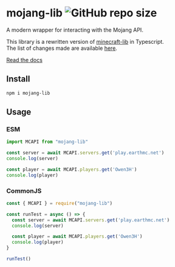 # mojang-lib ![GitHub repo size](https://img.shields.io/github/repo-size/Owen3H/mojang-lib)
A modern wrapper for interacting with the Mojang API.<br><p>
This library is a rewritten version of [minecraft-lib](https://github.com/Emrio/minecraft-js) in Typescript.<br>
The list of changes made are available [here](/CHANGES.md).

[Read the docs](https://owen3h.github.io/mojang-lib)

## Install
```bash
npm i mojang-lib
```

## Usage

### ESM
```js
import MCAPI from "mojang-lib"

const server = await MCAPI.servers.get('play.earthmc.net')
console.log(server)

const player = await MCAPI.players.get('Owen3H')
console.log(player)
```

### CommonJS
```js
const { MCAPI } = require("mojang-lib")

const runTest = async () => {
  const server = await MCAPI.servers.get('play.earthmc.net')
  console.log(server)

  const player = await MCAPI.players.get('Owen3H')
  console.log(player)
}

runTest()
```